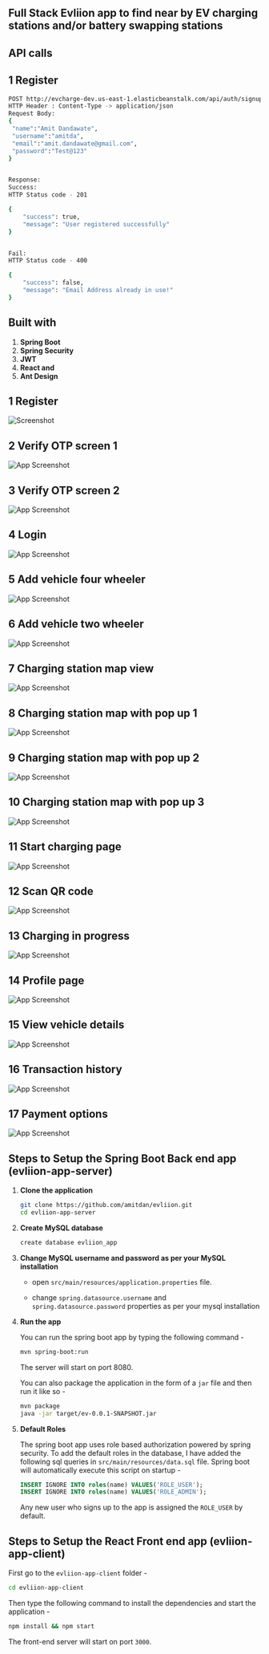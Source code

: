 ## Full Stack Evliion app to find near by EV charging stations and/or battery swapping stations

## API calls
## 1 Register
```bash
POST http://evcharge-dev.us-east-1.elasticbeanstalk.com/api/auth/signup
HTTP Header : Content-Type -> application/json
Request Body:
{
 "name":"Amit Dandawate",
 "username":"amitda",
 "email":"amit.dandawate@gmail.com",
 "password":"Test@123"
}


Response:
Success:
HTTP Status code - 201

{
    "success": true,
    "message": "User registered successfully"
}


Fail:
HTTP Status code - 400

{
    "success": false,
    "message": "Email Address already in use!"
}
```
## Built with 

1. **Spring Boot**
2. **Spring Security**
3. **JWT**
4. **React and**
5. **Ant Design**

## 1 Register

![Screenshot](screenshot/1-Register.jpg)

## 2 Verify OTP screen 1

![App Screenshot](screenshot/2-Verify-OTP-screen-1.jpg)

## 3 Verify OTP screen 2

![App Screenshot](screenshot/3-Verify-OTP-screen-2.jpg)

## 4 Login

![App Screenshot](screenshot/4-Login.jpg)

## 5 Add vehicle four wheeler

![App Screenshot](screenshot/5-Add-vehicle-four-wheeler.jpg)

## 6 Add vehicle two wheeler

![App Screenshot](screenshot/6-Add-vehicle-two-wheeler.jpg)

## 7 Charging station map view

![App Screenshot](screenshot/7-Charging-station-map-view.jpg)

## 8 Charging station map with pop up 1

![App Screenshot](screenshot/8-Charging-station-map-with-pop-up-1.jpg)

## 9 Charging station map with pop up 2

![App Screenshot](screenshot/9-Charging-station-map-with-pop-up-2.jpg)

## 10 Charging station map with pop up 3

![App Screenshot](screenshot/10-Charging-station-map-with-pop-up-3.jpg)

## 11 Start charging page

![App Screenshot](screenshot/11-Start-charging-page.jpg)

## 12 Scan QR code

![App Screenshot](screenshot/12-Scan-QR-code.jpg)

## 13 Charging in progress

![App Screenshot](screenshot/13-Charging-in-progress.jpg)

## 14 Profile page

![App Screenshot](screenshot/14-Profile-page.jpg)

## 15 View vehicle details

![App Screenshot](screenshot/15-View-vehicle-details.jpg)

## 16 Transaction history

![App Screenshot](screenshot/16-Transaction-history.jpg)

## 17 Payment options

![App Screenshot](screenshot/17-Payment-options.jpg)

## Steps to Setup the Spring Boot Back end app (evliion-app-server)

1. **Clone the application**

	```bash
	git clone https://github.com/amitdan/evliion.git
	cd evliion-app-server
	```

2. **Create MySQL database**

	```bash
	create database evliion_app
	```

3. **Change MySQL username and password as per your MySQL installation**

	+ open `src/main/resources/application.properties` file.

	+ change `spring.datasource.username` and `spring.datasource.password` properties as per your mysql installation

4. **Run the app**

	You can run the spring boot app by typing the following command -

	```bash
	mvn spring-boot:run
	```

	The server will start on port 8080.

	You can also package the application in the form of a `jar` file and then run it like so -

	```bash
	mvn package
	java -jar target/ev-0.0.1-SNAPSHOT.jar
	```
5. **Default Roles**
	
	The spring boot app uses role based authorization powered by spring security. To add the default roles in the database, I have added the following sql queries in `src/main/resources/data.sql` file. Spring boot will automatically execute this script on startup -

	```sql
	INSERT IGNORE INTO roles(name) VALUES('ROLE_USER');
	INSERT IGNORE INTO roles(name) VALUES('ROLE_ADMIN');
	```

	Any new user who signs up to the app is assigned the `ROLE_USER` by default.

## Steps to Setup the React Front end app (evliion-app-client)

First go to the `evliion-app-client` folder -

```bash
cd evliion-app-client
```

Then type the following command to install the dependencies and start the application -

```bash
npm install && npm start
```

The front-end server will start on port `3000`.
